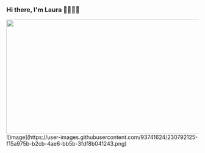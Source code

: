 ### Hi there, I'm Laura 👋👩🏼‍💻

<img src="https://user-images.githubusercontent.com/93741624/230791548-b37706e6-e742-4667-bacb-8007872b8aa7.png" width="600" height="300">
![image](https://user-images.githubusercontent.com/93741624/230792125-f15a975b-b2cb-4ae6-bb5b-3fdf8b041243.png)


<!--
**LauragarciaDS/LauragarciaDS** is a ✨ _special_ ✨ repository because its `README.md` (this file) appears on your GitHub profile.

Here are some ideas to get you started:

- 🔭 I’m currently working on ...
- 🌱 I’m currently learning ...
- 👯 I’m looking to collaborate on ...
- 🤔 I’m looking for help with ...
- 💬 Ask me about ...
- 📫 How to reach me: ...
- 😄 Pronouns: ...
- ⚡ Fun fact: ...
-->
